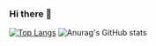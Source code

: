 ### Hi there 👋

<!--
**mcada01/mcada01** is a ✨ _special_ ✨ repository because its `README.md` (this file) appears on your GitHub profile.

Here are some ideas to get you started:

- 🔭 I’m currently working on ...
- 🌱 I’m currently learning ...
- 👯 I’m looking to collaborate on ...
- 🤔 I’m looking for help with ...
- 💬 Ask me about ...
- 📫 How to reach me: ...
- 😄 Pronouns: ...
- ⚡ Fun fact: ...
-->
[![Top Langs](https://github-readme-stats.vercel.app/api/top-langs/?username=mcada01&layout=compact)](https://github.com/mcada01/github-readme-stats)
![Anurag's GitHub stats](https://github-readme-stats.vercel.app/api?username=mcada01&show_icons=true&theme=tokyonight)
